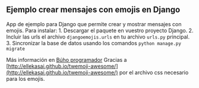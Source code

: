 ## Ejemplo crear mensajes con emojis en Django

App de ejemplo para Django que permite crear y mostrar mensajes con emojis.
Para instalar:
	1. Descargar el paquete en vuestro proyecto Django.
	2. Incluir las urls el archivo `djangoemojis.urls` en tu archivo `urls.py` principal.
	3. Sincronizar la base de datos usando los comandos `python manage.py migrate`

Más información en [Búho programador](http://buhoprogramador.com)
Gracias a [http://ellekasai.github.io/twemoji-awesome/](http://ellekasai.github.io/twemoji-awesome/) por el archivo css
necesario para los emojis.